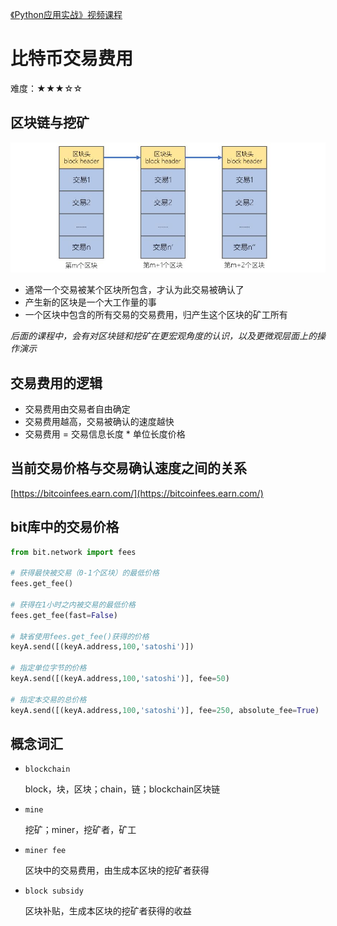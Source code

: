 [《Python应用实战》视频课程](https://study.163.com/course/courseMain.htm?courseId=1209533804&share=2&shareId=400000000624093)

# 比特币交易费用

难度：★★★☆☆

## 区块链与挖矿

![blockchain](images/blockchain.JPG)

- 通常一个交易被某个区块所包含，才认为此交易被确认了
- 产生新的区块是一个大工作量的事
- 一个区块中包含的所有交易的交易费用，归产生这个区块的矿工所有

*后面的课程中，会有对区块链和挖矿在更宏观角度的认识，以及更微观层面上的操作演示*

## 交易费用的逻辑

- 交易费用由交易者自由确定
- 交易费用越高，交易被确认的速度越快
- 交易费用 = 交易信息长度 * 单位长度价格

## 当前交易价格与交易确认速度之间的关系

[https://bitcoinfees.earn.com/](https://bitcoinfees.earn.com/)

## bit库中的交易价格

```python
from bit.network import fees

# 获得最快被交易（0-1个区块）的最低价格
fees.get_fee()

# 获得在1小时之内被交易的最低价格
fees.get_fee(fast=False)

# 缺省使用fees.get_fee()获得的价格
keyA.send([(keyA.address,100,'satoshi')])

# 指定单位字节的价格
keyA.send([(keyA.address,100,'satoshi')], fee=50)

# 指定本交易的总价格
keyA.send([(keyA.address,100,'satoshi')], fee=250, absolute_fee=True)

```


## 概念词汇

- `blockchain`

  block，块，区块；chain，链；blockchain区块链

- `mine`

  挖矿；miner，挖矿者，矿工

- `miner fee`

  区块中的交易费用，由生成本区块的挖矿者获得

- `block subsidy`

  区块补贴，生成本区块的挖矿者获得的收益

